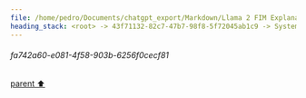 ```yaml
---
file: /home/pedro/Documents/chatgpt_export/Markdown/Llama 2 FIM Explanation.md
heading_stack: <root> -> 43f71132-82c7-47b7-98f8-5f72045ab1c9 -> System -> 8f12ab92-a26b-4940-bae5-1d6ce7e54f62 -> System -> aaa243f4-c77b-4cc5-80e1-b42d6ad0c662 -> User -> 9d22cfb9-1e97-4224-a2f2-15a1e5753b94 -> Assistant -> 856fbe6b-33e9-42aa-be83-8419d88714d9 -> Tool -> 116bc414-0de8-42f2-addf-ac81b9efca5f -> Assistant -> 67d7dfce-826e-4924-ad3f-89035f57f0ce -> Tool -> fa742a60-e081-4f58-903b-6256f0cecf81
---
```

###### fa742a60-e081-4f58-903b-6256f0cecf81
[parent ⬆️](#67d7dfce-826e-4924-ad3f-89035f57f0ce)
